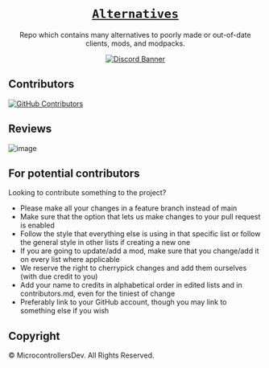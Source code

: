 <div align="center">

# [`Alternatives`](https://alternatives.microcontrollers.dev)

Repo which contains many
alternatives to poorly made
or out-of-date clients, mods,
and modpacks.

[![Discord Banner](https://discordapp.com/api/guilds/778792141932986398/widget.png?style=banner2)](https://discord.gg/rejfv9kFJj)

</div>

## Contributors

[![GitHub Contributors](https://contrib.rocks/image?repo=MicrocontrollersDev/Alternatives)](https://alternatives.microcontrollers.dev/contributors)

## Reviews

![image](https://user-images.githubusercontent.com/66657148/233866045-91740fb6-47f9-4715-95a1-189bf4221e82.png)

## For potential contributors

Looking to contribute something to the project?

* Please make all your changes in a feature branch instead of main
* Make sure that the option that lets us make changes to your pull request is enabled
* Follow the style that everything else is using in that specific list or follow the general style in other lists if creating a new one
* If you are going to update/add a mod, make sure that you change/add it on every list where applicable
* We reserve the right to cherrypick changes and add them ourselves (with due credit to you)
* Add your name to credits in alphabetical order in edited lists and in contributors.md, even for the tiniest of change
* Preferably link to your GitHub account, though you may link to something else if you wish

## Copyright

© MicrocontrollersDev. All Rights Reserved.
